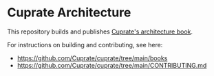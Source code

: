 # Cuprate Architecture
This repository builds and publishes [Cuprate's architecture book](https://github.com/Cuprate/cuprate/tree/main/books/architecture).

For instructions on building and contributing, see here:
- <https://github.com/Cuprate/cuprate/tree/main/books>
- <https://github.com/Cuprate/cuprate/tree/main/CONTRIBUTING.md>
